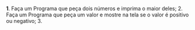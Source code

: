 **1**. Faça um Programa que peça dois números e imprima o maior deles;
2. Faça um Programa que peça um valor e mostre na tela se o valor é positivo ou negativo;
3. 
